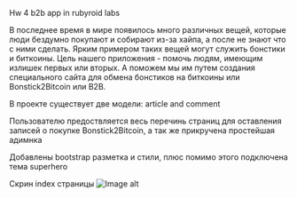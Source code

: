 
Hw 4 b2b app in rubyroid labs

В последнее время в мире появилось много различных вещей, которые люди бездумно покупают и собирают из-за хайпа, а после не знают что с ними сделать. 
Ярким примером таких вещей могут служить бонстики и биткоины. Цель нашего приложения - помочь людям, имеющим излишек первых или вторых. 
А поможем мы им путем создания специального сайта для обмена бонстиков на биткоины или Bonstick2Bitcoin или B2B.

В проекте существует две модели: 
    article and comment
    
Пользователю предоствляется весь перечинь страниц для оставления записей о покупке Bonstick2Bitcoin, 
а так же прикручена простейшая адимнка


Добавлены bootstrap разметка и стили, плюс помимо этого подключена тема superhero

Скрин index страницы
![Image alt](https://github.com/vadia2pac/Bonstick2Bitcoin-app/raw/master/b2b_index.PNG)